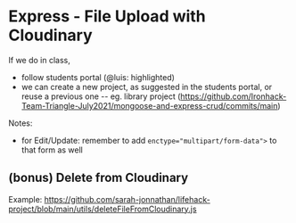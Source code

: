 


# Express - File Upload with Cloudinary


<!-- 

- @LT: we leave this as self-guided 

-->


If we do in class,

- follow students portal (@luis: highlighted)
- we can create a new project, as suggested in the students portal, or reuse a previous one
  -- eg. library project (https://github.com/Ironhack-Team-Triangle-July2021/mongoose-and-express-crud/commits/main)


Notes:
- for Edit/Update: remember to add `enctype="multipart/form-data">` to that form as well




## (bonus) Delete from Cloudinary

Example: https://github.com/sarah-jonnathan/lifehack-project/blob/main/utils/deleteFileFromCloudinary.js